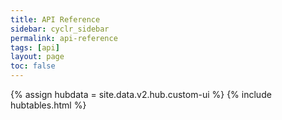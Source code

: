 ```yaml
---
title: API Reference
sidebar: cyclr_sidebar
permalink: api-reference
tags: [api]
layout: page
toc: false
---
```

{% assign hubdata = site.data.v2.hub.custom-ui %}
{% include hubtables.html %}  